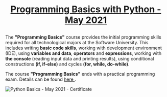 # <p align="center"><a href="https://softuni.bg/trainings/3401/programming-basics-with-python-may-2021"> Programming Basics with Python - May 2021 <a/><p>

The **"Programming Basics"** course provides the initial programming skills required for all technological majors at the Software University. This includes writing **basic code skills**, working with development environment (IDE), using **variables and data**, **operators** and **expressions**, working with **the console** (reading input data and printing results), using conditional constructions **(if, if-else)** and cycles **(for, while, do-while)**.

The course **"Programming Basics"** ends with a practical programming exam. Details can be found <a href="https://softuni.bg/trainings/courses"> here <a/>.

![Python Basics - May 2021 - Certificate](https://user-images.githubusercontent.com/106014677/170706664-4c79eca2-6954-4369-9b23-0c0d62025da4.jpg)
